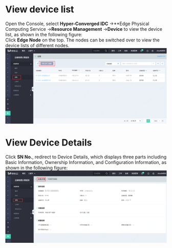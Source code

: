 # View device list

Open the Console, select **Hyper-Converged IDC** ->**Edge Physical Computing Service ->**Resource Management** ->**Device** to view the device list, as shown in the following figure:</br>
Click **Edge Node** on the top. The nodes can be switched over to view the device lists of different nodes.
![设备列表查看连接](https://github.com/jdcloudcom/cn/blob/cn-edge-physical-computing-service/documentation/Hyper-Converged-IDC/Edge-Physical-Computing-Service/Image/EPCSD001.png)

# View Device Details

Click **SN No.**, redirect to Device Details, which displays three parts including Basic Information, Ownership Information, and Configuration Information, as shown in the following figure:
![设备详情查看连接](https://github.com/jdcloudcom/cn/blob/cn-edge-physical-computing-service/documentation/Hyper-Converged-IDC/Edge-Physical-Computing-Service/Image/EPCSD002.png)

